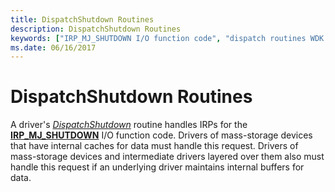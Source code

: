 ```yaml
---
title: DispatchShutdown Routines
description: DispatchShutdown Routines
keywords: ["IRP_MJ_SHUTDOWN I/O function code", "dispatch routines WDK kernel , DispatchShutdown routine", "DispatchShutdown routine", "shutdown dispatch routines WDK kernel"]
ms.date: 06/16/2017
---
```


# DispatchShutdown Routines





A driver's [*DispatchShutdown*](/windows-hardware/drivers/ddi/wdm/nc-wdm-driver_dispatch) routine handles IRPs for the [**IRP\_MJ\_SHUTDOWN**](./irp-mj-shutdown.md) I/O function code. Drivers of mass-storage devices that have internal caches for data must handle this request. Drivers of mass-storage devices and intermediate drivers layered over them also must handle this request if an underlying driver maintains internal buffers for data.

 

